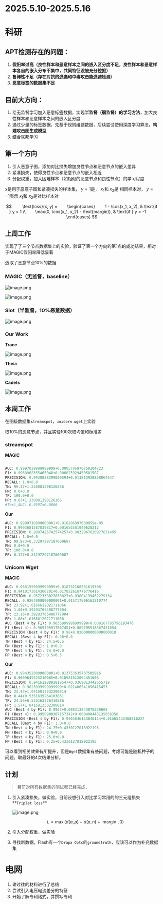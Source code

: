 # 2025.5.10-2025.5.16

# 科研

## APT检测存在的问题：

1. **假阳率过高（**良性样本和恶意样本之间的嵌入区分度不足，良性样本和恶意样本各自的嵌入分布不集中，共同特征没被充分挖掘**）**
2. **鲁棒性不足（存在对抗的逃逸和中毒攻击能逃避检测）**
3. **恶意标签的数据集不足**

## 目前大方向：

1. 给无监督学习加入恶意标签数据，实现**半监督（弱监督）的学习方法**，加大良性样本和恶意样本之间的嵌入区分度
2. 通过少量的标签数据，先基于规则组装数据，后续尝试使用深度学习算法，**构建攻击图生成模型**
3. 结合联邦学习

## 第一个方向

1. 引入恶意子图，添加对比损失增加良性节点和恶意节点的嵌入差异
2. 紧凑损失，使得良性节点和恶意节点的嵌入相近
3. 分配权重，加大困难样本（如相似的恶意节点和良性节点）的学习程度

$x$是用于恶意子图和紧凑损失的样本集， $y=1$是， $x_1$和 $x_2$是 相同样本对， $y=-1$表示 $x_1$和 $x_2$是对比样本对

$$
        \text{loss}(x, y) =        \begin{cases}        1 - \cos(x_1, x_2), & \text{if } y = 1 \\        \max(0, \cos(x_1, x_2) - \text{margin}), & \text{if } y = -1        \end{cases}
$$

## 上周工作

实现了了三个节点数据集上的实验，验证了第一个方向的第1点的成功结果，相对于MAGIC假阳率降低显著

选取了恶意节点10%的数据

### MAGIC（无监督，baseline）

![image.png](image.png)

![image.png](image%201.png)

### Slot（半监督，10%恶意数据）

![image.png](image%202.png)

### Our Work

**Trace**

![image.png](image%203.png)

**Theia**

![image.png](image%204.png)

**Cadets**

![image.png](image%205.png)

## 本周工作

在图级数据集`streamspot`，`unicorn wget`上实验

取10%的恶意节点，并且实验100次取均值和标准差

### **streamspot**

**MAGIC**

```python

AUC: 0.9997029999999999+0.0005786976758204723
F1: 0.9968968355465048+0.006025929450581507
PRECISION: 0.9938838399030594+0.011813928858864547
RECALL: 1.0+0.0
TN: 99.37+1.230081298126266
FN: 0.0+0.0
TP: 100.0+0.0
FP: 0.63+1.230081298126266
#Test_AUC: 0.9997±0.0006
```

**Our**

```python
AUC: 0.9999716000000001+8.918206097639955e-05
F1: 0.9993681587039817+0.001656581949628212
PRECISION: 0.9987425742574257+0.0032967620977831405
RECALL: 1.0+0.0
TN: 99.873+0.33297297187609687
FN: 0.0+0.0
TP: 100.0+0.0
FP: 0.127+0.33297297187609687
```

### Unicorn Wget

**MAGIC**

```python
AUC: 0.9661599999999999+0.018792168581619306
F1: 0.9410173614366201+0.017852616776776416
PRECISION: 0.9572338827838827+0.03804139452279134
RECALL: 0.9264000000000001+0.015717506163510774
TN: 23.92+1.0166612021711066
FN: 1.84+0.39293765408777004
TP: 23.16+0.39293765408777004
FP: 1.08+1.0166612021711068
AUC (Best 4 by F1): 0.9835999999999998+0.008187795796183476
F1 (Best 4): 0.969795917867451+0.009795918367451084
PRECISION (Best 4 by F1): 0.98+0.020000000000000018
RECALL (Best 4 by F1): 0.96+0.0
TN (Best 4 by F1): 24.5+0.5
FN (Best 4 by F1): 1.0+0.0
TP (Best 4 by F1): 24.0+0.0
FP (Best 4 by F1): 0.5+0.5

```

**Our**

```python
AUC: 0.9843520000000001+0.013753635737505916
F1: 0.9609649325210065+0.018981612064451606
PRECISION: 0.9416128892818547+0.0369013442655719
RECALL: 0.9823999999999999+0.021406541056415453
TN: 23.43+1.0416813332300814
FN: 0.44+0.5351635264103861
TP: 24.56+0.535163526410386
FP: 1.57+1.0416813332300814
AUC (Best 4 by F1): 0.9952+0.008313843876330608
F1 (Best 4): 0.9950980387157342+0.008490445135058358
PRECISION (Best 4 by F1): 0.9903846153846154+0.01665433468816227
RECALL (Best 4 by F1): 1.0+0.0
TN (Best 4 by F1): 24.75+0.4330127018922193
FN (Best 4 by F1): 0.0+0.0
TP (Best 4 by F1): 25.0+0.0
FP (Best 4 by F1): 0.25+0.4330127018922193
```

可以看到相关效果有所提升，但是`Wget`数据集有些问题，考虑可能是随机种子的问题，取最好的4次结果分析。

## 计划

> 目前对所有数据集的测试都已经完成，
> 
1. 引入紧凑损失，做实验，目前设想引入对比学习常用的的三元组损失**`Triplet loss`**
    
    ![image.png](image%206.png)
    
    $$
    L = \max \left( {d\left( {a,p}\right)  - d\left( {a,n}\right)  + \text{ margin },0}\right)
    $$
    
2. 引入分配权重，做实验
3. 寻找新数据，Flash有一个`Drapa Optc`的`groundtruth`，应该可以作为补充数据集

# 电网

1. 讲过往的材料进行了总结
2. 尝试引入电压电流差分的特征
3. 开始了解专利格式，并撰写专利